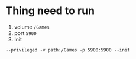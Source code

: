 # Thing need to run

1. volume ```/Games```
2. port ```5900```
3. Init

```
--privileged -v path:/Games -p 5900:5900 --init
```
